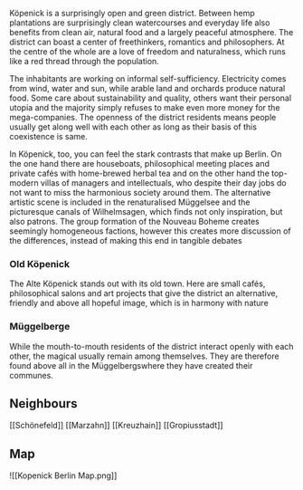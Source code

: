Köpenick is a surprisingly open and green district. Between hemp plantations are surprisingly clean watercourses and everyday life also benefits from clean air, natural food and a largely peaceful atmosphere. The district can boast a center of freethinkers, romantics and philosophers. At the centre of the whole are a love of freedom and naturalness, which runs like a red thread through the population. 

The inhabitants are working on informal self-sufficiency. Electricity comes from wind, water and sun, while arable land and orchards produce natural food. Some care about sustainability and quality, others want their personal utopia and the majority simply refuses to make even more money for the mega-companies. The openness of the district residents means people usually get along well with each other as long as their basis of this coexistence is same.

In Köpenick, too, you can feel the stark contrasts that make up Berlin. On the one hand there are houseboats, philosophical meeting places and private cafés with home-brewed herbal tea and on the other hand the top-modern villas of managers and intellectuals, who despite their day jobs do not want to miss the harmonious society around them. The alternative artistic scene is included in the renaturalised Müggelsee and the picturesque canals of Wilhelmsagen, which finds not only inspiration, but also patrons. The group formation of the Nouveau Boheme creates seemingly homogeneous factions, however this creates more discussion of the differences, instead of making this end in tangible debates

### Old Köpenick
The Alte Köpenick stands out with its old town. Here are small cafés, philosophical salons and art projects that give the district an alternative, friendly and above all hopeful image, which is in harmony with nature

### Müggelberge
While the mouth-to-mouth residents of the district interact openly with each other, the magical usually remain among themselves. They are therefore found above all in the Müggelbergswhere they have created their communes.
## Neighbours
[[Schönefeld]]
[[Marzahn]]
[[Kreuzhain]]
[[Gropiusstadt]]
## Map
![[Kopenick Berlin Map.png]]